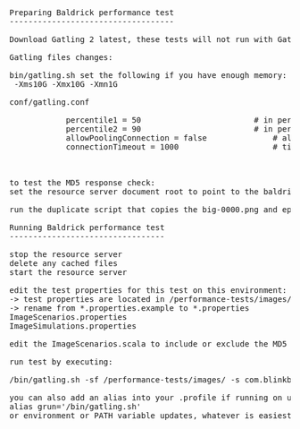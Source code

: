 <pre>

Preparing Baldrick performance test
-----------------------------------

Download Gatling 2 latest, these tests will not run with Gatling1

Gatling files changes:

bin/gatling.sh set the following if you have enough memory:
 -Xms10G -Xmx10G -Xmn1G 

conf/gatling.conf

 			percentile1 = 50						# in percents
 			percentile2 = 90						# in percents
 			allowPoolingConnection = false				# allow pooling HTTP connections (keep-alive header automatically added)
 			connectionTimeout = 1000					# timeout when establishing a connection



to test the MD5 response check:
set the resource server document root to point to the baldrick test-files directory

run the duplicate script that copies the big-0000.png and epub files 10000 times

Running Baldrick performance test
---------------------------------

stop the resource server
delete any cached files
start the resource server

edit the test properties for this test on this environment:
-> test properties are located in <baldrick home>/performance-tests/images/
-> rename from *.properties.example to *.properties
ImageScenarios.properties
ImageSimulations.properties

edit the ImageScenarios.scala to include or exclude the MD5 response size check

run test by executing:

<gatling2_home>/bin/gatling.sh -sf <baldrick home>/performance-tests/images/ -s com.blinkboxbooks.resourceserve.ResourceServerSimulation

you can also add an alias into your .profile if running on unix:
alias grun='<gatling2 home>/bin/gatling.sh'
or environment or PATH variable updates, whatever is easiest.

</pre>
